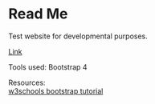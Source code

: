 # Read Me
Test website for developmental purposes.


[Link](http://thedandman.github.io/) 

Tools used:
  Bootstrap 4

Resources:  
  [w3schools bootstrap tutorial](https://www.w3schools.com/bootstrap4/bootstrap_get_started.asp)  


